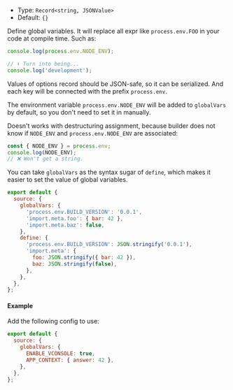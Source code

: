 - Type: `Record<string, JSONValue>`
- Default: `{}`

Define global variables. It will replace all expr like `process.env.FOO` in your code at compile time. Such as:

```js
console.log(process.env.NODE_ENV);

// ⬇️ Turn into being...
console.log('development');
```

Values of options record should be JSON-safe, so it can be serialized. And each key will be connected with the prefix `process.env`.

The environment variable `process.env.NODE_ENV` will be added to `globalVars` by default, so you don't need to set it in manually.

Doesn't works with destructuring assignment, because builder does not know if `NODE_ENV` and `process.env.NODE_ENV` are associated:

```js
const { NODE_ENV } = process.env;
console.log(NODE_ENV);
// ❌ Won't get a string.
```

You can take `globalVars` as the syntax sugar of `define`, which makes it easier to set the value of global variables.

```js
export default {
  source: {
    globalVars: {
      'process.env.BUILD_VERSION': '0.0.1',
      'import.meta.foo': { bar: 42 },
      'import.meta.baz': false,
    },
    define: {
      'process.env.BUILD_VERSION': JSON.stringify('0.0.1'),
      'import.meta': {
        foo: JSON.stringify({ bar: 42 }),
        baz: JSON.stringify(false),
      },
    },
  },
};
```

#### Example

Add the following config to use:

```js
export default {
  source: {
    globalVars: {
      ENABLE_VCONSOLE: true,
      APP_CONTEXT: { answer: 42 },
    },
  },
};
```
